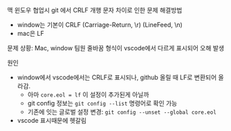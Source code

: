 맥 윈도우 협업시 git 에서 CRLF 개행 문자 차이로 인한 문제 해결방법

- window는 기본이 CRLF (Carriage-Return, \r) (LineFeed, \n)
- mac은 LF

문제 상황: Mac, window 팀원 줄바꿈 형식이 vscode에서 다르게 표시되어 오해 발생 

원인
- window에서 vscode에서는 CRLF로 표시되나, github 올릴 때 LF로 변환되어 올라감.
  - 아마 `core.eol = lf` 이 설정이 추가된게 아닐까
  - git config 정보는 `git config --list` 명령어로 확인 가능
  - 기존에 잇는 글로벌 설정 변경: `git config --unset --global core.eol`
- vscode 표시때문에 헷갈림

